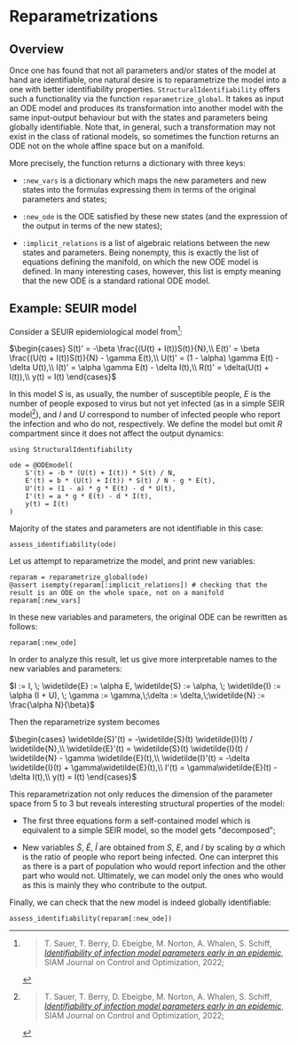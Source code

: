# Reparametrizations

## Overview

Once one has found that not all parameters and/or states of the model at hand are identifiable, one natural desire is to
reparametrize the model into a one with better identifiability properties.
`StructuralIdentifiability` offers such a functionality via the function `reparametrize_global`.
It takes as input an ODE model and produces its transformation into another model with the same
input-output behaviour but with the states and parameters being globally identifiable.
Note that, in general, such a transformation may not exist in the class of rational models,
so sometimes the function returns an ODE not on the whole affine space but on a manifold.

More precisely, the function returns a dictionary with three keys:

  - `:new_vars` is a dictionary which maps the new parameters and new states into the formulas expressing them in terms of the original parameters and states;

  - `:new_ode` is the ODE satisfied by these new states (and the expression of the output in terms of the new states);
  - `:implicit_relations` is a list of algebraic relations between the new states and parameters. Being nonempty, this is exactly the list of equations defining the manifold, on which the new ODE model is defined. In many interesting  cases, however, this list is empty meaning that the new ODE is a standard rational ODE model.

## Example: SEUIR model

Consider a SEUIR epidemiological model from[^1]:

$\begin{cases}
S(t)' = -\beta \frac{(U(t) + I(t))S(t)}{N},\\
E(t)' = \beta \frac{(U(t) + I(t))S(t)}{N} - \gamma E(t),\\
U(t)' = (1 - \alpha) \gamma E(t) - \delta U(t),\\
I(t)' = \alpha \gamma E(t) - \delta I(t),\\
R(t)' = \delta(U(t) + I(t)),\\
y(t) = I(t)
\end{cases}$

In this model $S$ is, as usually, the number of susceptible people, $E$ is the number of people exposed to virus but not yet infected
(as in a simple SEIR model[^1]), and $I$ and $U$ correspond to number of infected people who report the infection and who do not, respectively.
We define the model but omit $R$ compartment since it does not affect the output dynamics:

```@example seuir
using StructuralIdentifiability

ode = @ODEmodel(
    S'(t) = -b * (U(t) + I(t)) * S(t) / N,
    E'(t) = b * (U(t) + I(t)) * S(t) / N - g * E(t),
    U'(t) = (1 - a) * g * E(t) - d * U(t),
    I'(t) = a * g * E(t) - d * I(t),
    y(t) = I(t)
)
```

Majority of the states and parameters are not identifiable in this case:

```@example seuir
assess_identifiability(ode)
```

Let us attempt to reparametrize the model, and print new variables:

```@example seuir
reparam = reparametrize_global(ode)
@assert isempty(reparam[:implicit_relations]) # checking that the result is an ODE on the whole space, not on a manifold
reparam[:new_vars]
```

In these new variables and parameters, the original ODE can be rewritten as follows:

```@example seuir
reparam[:new_ode]
```

In order to analyze this result, let us give more interpretable names to the new variables and parameters:

$I := I, \; \widetilde{E} := \alpha E, \widetilde{S} := \alpha, \; \widetilde{I} := \alpha (I + U), \; \gamma := \gamma,\;\delta := \delta,\;\widetilde{N} := \frac{\alpha N}{\beta}$

Then the reparametrize system becomes

$\begin{cases}
\widetilde{S}'(t) = -\widetilde{S}(t) \widetilde{I}(t) / \widetilde{N},\\
\widetilde{E}'(t) = \widetilde{S}(t) \widetilde{I}(t) / \widetilde{N} - \gamma \widetilde{E}(t),\\
\widetilde{I}'(t) = -\delta \widetilde{I}(t) + \gamma\widetilde{E}(t),\\
I'(t) = \gamma\widetilde{E}(t) - \delta I(t),\\
y(t) = I(t)
\end{cases}$

This reparametrization not only reduces the dimension of the parameter space from 5 to 3 but reveals interesting structural properties of the model:

  - The first three equations form a self-contained model which is equivalent to a simple SEIR model, so the model gets "decomposed";

  - New variables $\widetilde{S}$, $\widetilde{E}$, $\widetilde{I}$ are obtained from $S$, $E$, and $I$ by scaling by $\alpha$ which is the ratio of people who report being infected. One can interpret this as there is a part of population who would report infection and the other part who would not. Ultimately, we can model only the ones who would as this is mainly they who contribute to the output.

Finally, we can check that the new model is indeed globally identifiable:

```@example seuir
assess_identifiability(reparam[:new_ode])
```

[^1]: > T. Sauer, T. Berry, D. Ebeigbe, M. Norton, A. Whalen, S. Schiff, [*Identifiability of infection model parameters early in an epidemic*](https://doi.org/10.1137/20m1353289), SIAM Journal on Control and Optimization, 2022;
